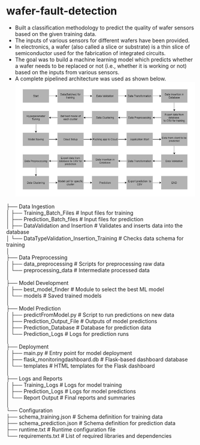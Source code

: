 # wafer-fault-detection
* Built a classification methodology to predict the quality of wafer sensors based on the given training data.
* The inputs of various sensors for different wafers have been provided. 
* In electronics, a wafer (also called a slice or substrate) is a thin slice of semiconductor used for the fabrication of integrated circuits.
* The goal was to build a machine learning model which predicts whether a wafer needs to be replaced or not (i.e., whether it is working or not) based on the inputs from various sensors.
* A complete pipelined architecture was used as shown below.
![alt text](architecture.jpg)

├── Data Ingestion  
│   ├── Training_Batch_Files             # Input files for training  
│   ├── Prediction_Batch_files           # Input files for prediction  
│   ├── DataValidation and Insertion     # Validates and inserts data into the database  
│   └── DataTypeValidation_Insertion_Training  # Checks data schema for training  
│  
├── Data Preprocessing  
│   ├── data_preprocessing               # Scripts for preprocessing raw data  
│   └── preprocessing_data               # Intermediate processed data  
│  
├── Model Development  
│   ├── best_model_finder                # Module to select the best ML model  
│   └── models                           # Saved trained models  
│  
├── Model Prediction  
│   ├── predictFromModel.py              # Script to run predictions on new data  
│   ├── Prediction_Output_File           # Outputs of model predictions  
│   ├── Prediction_Database              # Database for prediction data  
│   └── Prediction_Logs                  # Logs for prediction runs  
│  
├── Deployment  
│   ├── main.py                          # Entry point for model deployment  
│   ├── flask_monitoringdashboard.db     # Flask-based dashboard database  
│   └── templates                        # HTML templates for the Flask dashboard  
│  
├── Logs and Reports  
│   ├── Training_Logs                    # Logs for model training  
│   ├── Prediction_Logs                  # Logs for model predictions  
│   └── Report Output                    # Final reports and summaries  
│  
└── Configuration  
    ├── schema_training.json             # Schema definition for training data  
    ├── schema_prediction.json           # Schema definition for prediction data  
    ├── runtime.txt                      # Runtime configuration file  
    └── requirements.txt                 # List of required libraries and dependencies  

